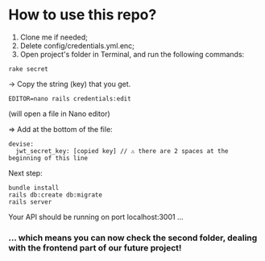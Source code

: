 # How to use this repo?
<ol>
  <li>Clone me if needed;</li>
  <li>Delete config/credentials.yml.enc;</li>
  <li>Open project's folder in Terminal, and run the following commands:</li>
</ol>

```
rake secret
```

-> Copy the string (key) that you get.

```
EDITOR=nano rails credentials:edit
```
(will open a file in Nano editor)


=> Add at the bottom of the file:
```
devise:
  jwt_secret_key: [copied key] // ⚠ there are 2 spaces at the beginning of this line
```

Next step:

```
bundle install
rails db:create db:migrate
rails server
```

Your API should be running on port localhost:3001 ...

### ... which means you can now check the second folder, dealing with the frontend part of our future project!
